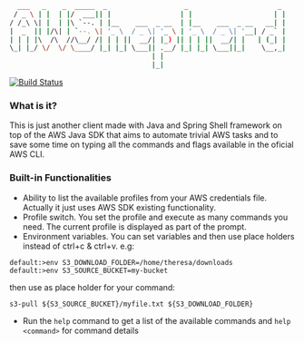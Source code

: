 ```bash
  ___   _    _  _____  _                   _                      _
 / _ \ | |  | |/  ___|| |                 | |                    | |
/ /_\ \| |  | |\ `--. | |__    ___  _ __  | |__    ___  _ __   __| |
|  _  || |/\| | `--. \| '_ \  / _ \| '_ \ | '_ \  / _ \| '__| / _` |
| | | |\  /\  //\__/ /| | | ||  __/| |_) || | | ||  __/| |   | (_| |
\_| |_/ \/  \/ \____/ |_| |_| \___|| .__/ |_| |_| \___||_|    \__,_|
                                   | |
                                   |_|
```
[![Build Status](https://travis-ci.com/gyowannyqueiroz/awshepherd.svg?branch=master)](https://travis-ci.com/gyowannyqueiroz/awshepherd)

### What is it?
This is just another client made with Java and Spring Shell framework on top of the AWS Java SDK that aims to automate trivial
AWS tasks and to save some time on typing all the commands and flags available in the oficial AWS CLI.

### Built-in Functionalities

- Ability to list the available profiles from your AWS credentials file. Actually it just uses AWS SDK existing functionality.
- Profile switch. You set the profile and execute as many commands you need. The current profile is displayed as part of the prompt.
- Environment variables. You can set variables and then use place holders instead of ctrl+c & ctrl+v. e.g: 


```
default:>env S3_DOWNLOAD_FOLDER=/home/theresa/downloads
default:>env S3_SOURCE_BUCKET=my-bucket
``` 


then use as place holder for your command:

```s3-pull ${S3_SOURCE_BUCKET}/myfile.txt ${S3_DOWNLOAD_FOLDER}``` 


- Run the ```help``` command to get a list of the available commands and ```help <command>``` for command details



